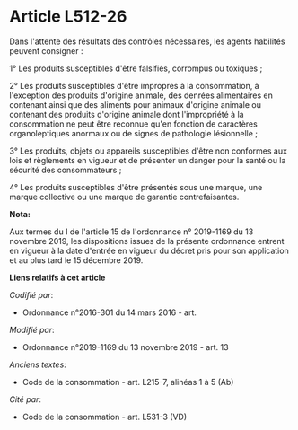 # Article L512-26

Dans l'attente des résultats des contrôles nécessaires, les agents habilités peuvent consigner :

1° Les produits susceptibles d'être falsifiés, corrompus ou toxiques ;

2° Les produits susceptibles d'être impropres à la consommation, à l'exception des produits d'origine animale, des denrées
alimentaires en contenant ainsi que des aliments pour animaux d'origine animale ou contenant des produits d'origine animale
dont l'impropriété à la consommation ne peut être reconnue qu'en fonction de caractères organoleptiques anormaux ou de signes
de pathologie lésionnelle ;

3° Les produits, objets ou appareils susceptibles d'être non conformes aux lois et règlements en vigueur et de présenter un
danger pour la santé ou la sécurité des consommateurs ;

4° Les produits susceptibles d'être présentés sous une marque, une marque collective ou une marque de garantie
contrefaisantes.

**Nota:**

Aux termes du I de l'article 15 de l'ordonnance n° 2019-1169 du 13 novembre 2019, les dispositions issues de la présente
ordonnance entrent en vigueur à la date d'entrée en vigueur du décret pris pour son application et au plus tard le 15
décembre 2019.

**Liens relatifs à cet article**

_Codifié par_:

  - Ordonnance n°2016-301 du 14 mars 2016 - art.

_Modifié par_:

  - Ordonnance n°2019-1169 du 13 novembre 2019 - art. 13

_Anciens textes_:

  - Code de la consommation - art. L215-7, alinéas 1 à 5 (Ab)

_Cité par_:

  - Code de la consommation - art. L531-3 (VD)
